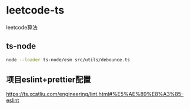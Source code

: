# leetcode-ts
leetcode算法

## ts-node

```bash
node --loader ts-node/esm src/utils/debounce.ts
```

## 项目eslint+prettier配置

https://ts.xcatliu.com/engineering/lint.html#%E5%AE%89%E8%A3%85-eslint